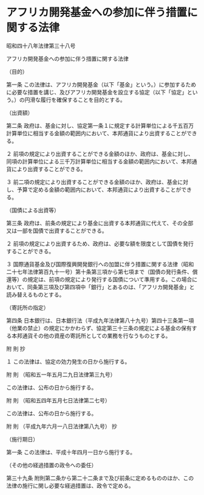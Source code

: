 # アフリカ開発基金への参加に伴う措置に関する法律

昭和四十八年法律第三十八号

アフリカ開発基金への参加に伴う措置に関する法律

（目的）

第一条 この法律は、アフリカ開発基金（以下「基金」という。）に参加するために必要な措置を講じ、及びアフリカ開発基金を設立する協定（以下「協定」という。）の円滑な履行を確保することを目的とする。

（出資額）

第二条 政府は、基金に対し、協定第一条１に規定する計算単位による千五百万計算単位に相当する金額の範囲内において、本邦通貨により出資することができる。

２ 前項の規定により出資することができる金額のほか、政府は、基金に対し、同項の計算単位による三千万計算単位に相当する金額の範囲内において、本邦通貨により出資することができる。

３ 前二項の規定により出資することができる金額のほか、政府は、基金に対し、予算で定める金額の範囲内において、本邦通貨により出資することができる。

（国債による出資等）

第三条 政府は、前条の規定により基金に出資する本邦通貨に代えて、その全部又は一部を国債で出資することができる。

２ 前項の規定により出資するため、政府は、必要な額を限度として国債を発行することができる。

３ 国際通貨基金及び国際復興開発銀行への加盟に伴う措置に関する法律（昭和二十七年法律第百九十一号）第十条第三項から第七項まで（国債の発行条件、償還等）の規定は、前項の規定により発行する国債について準用する。この場合において、同条第三項及び第四項中「銀行」とあるのは、「アフリカ開発基金」と読み替えるものとする。

（寄託所の指定）

第四条 日本銀行は、日本銀行法（平成九年法律第八十九号）第四十三条第一項（他業の禁止）の規定にかかわらず、協定第三十三条の規定による基金の保有する本邦通貨その他の資産の寄託所としての業務を行なうものとする。

附 則 抄

１ この法律は、協定の効力発生の日から施行する。

附 則 （昭和五一年五月二九日法律第三九号）

この法律は、公布の日から施行する。

附 則 （昭和五四年五月七日法律第二七号）

この法律は、公布の日から施行する。

附 則 （平成九年六月一八日法律第八九号） 抄

（施行期日）

第一条 この法律は、平成十年四月一日から施行する。

（その他の経過措置の政令への委任）

第三十九条 附則第二条から第二十二条まで及び前条に定めるもののほか、この法律の施行に関し必要な経過措置は、政令で定める。
